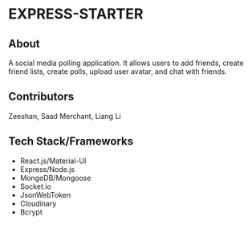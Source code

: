 # EXPRESS-STARTER

## About
A social media polling application. It allows users to add friends, create friend lists, create polls, upload user avatar, and chat with friends.

## Contributors
Zeeshan, Saad Merchant, Liang Li

## Tech Stack/Frameworks
- React.js/Material-UI
- Express/Node.js
- MongoDB/Mongoose
- Socket.io
- JsonWebToken
- Cloudinary
- Bcrypt
